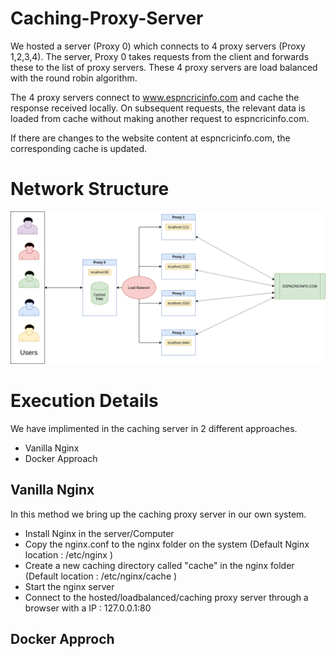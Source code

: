 Caching-Proxy-Server
=======================

We hosted a server (Proxy 0) which connects to 4 proxy servers (Proxy 1,2,3,4). The server, Proxy 0 takes requests from the client and forwards these to the list of proxy servers. These 4 proxy servers are load balanced with the round robin algorithm.   

The 4 proxy servers connect to www.espncricinfo.com and cache the response received locally. On subsequent requests, the relevant data is loaded from cache without making another request to espncricinfo.com.    

If there are changes to the website content at espncricinfo.com, the corresponding cache is updated.

Network Structure
==================

![Network Structure](Network-Layout.png)

Execution Details
==================
We have implimented in the caching server in 2 different approaches.

- Vanilla Nginx 
- Docker Approach

## Vanilla Nginx

In this method we bring up the caching proxy server in our own system.  

- Install Nginx in the server/Computer
- Copy the nginx.conf to the nginx folder on the system (Default Nginx location : /etc/nginx )
- Create a new caching directory called "cache" in the nginx folder (Default location : /etc/nginx/cache )
- Start the nginx server
- Connect to the hosted/loadbalanced/caching proxy server through a browser with a IP : 127.0.0.1:80


## Docker Approch